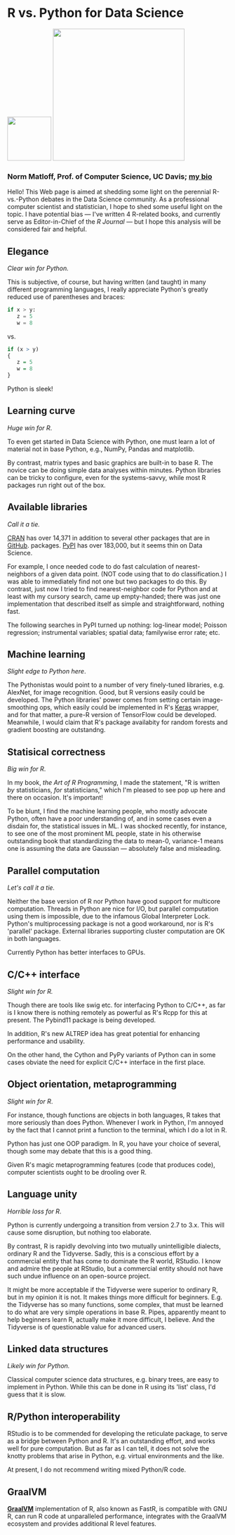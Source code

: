 # R vs. Python for Data Science

<img src = https://raw.githubusercontent.com/matloff/R-vs.-Python-for-Data-Science/master/Images/Rlogo.png width = "100" />

<img src = https://raw.githubusercontent.com/matloff/R-vs.-Python-for-Data-Science/master/Images/python-logo.png width = "300" />

### Norm Matloff, Prof. of Computer Science, UC Davis; [my bio](http://heather.cs.ucdavis.edu/matloff.html)


Hello!  This Web page is aimed at shedding some light on the perennial
R-vs.-Python debates in the Data Science community.  As a professional
computer scientist and statistician, I hope to shed some useful light on
the topic.  I have potential bias &mdash; I've written 4 R-related books,
and currently serve as Editor-in-Chief of the *R Journal* &mdash; but I hope
this analysis will be considered fair and helpful.

## Elegance

*Clear win for Python.* 

This is subjective, of course, but having
written (and taught) in many different programming languages, I really
appreciate Python's greatly reduced use of parentheses and braces:

``` python
if x > y: 
   z = 5
   w = 8
```

vs.

``` r
if (x > y)
{ 
   z = 5
   w = 8
}
```

Python is sleek!

## Learning curve

*Huge win for R*.  

To even get started in Data Science with Python, one must learn a lot of
material not in base Python, e.g., NumPy, Pandas and matplotlib.  

By contrast, matrix types and basic graphics are built-in
to base R.  The novice can be doing simple data analyses within minutes.
Python libraries can be tricky to configure, even for the systems-savvy,
while most R packages run right out of the box.

## Available libraries

*Call it a tie.*

[CRAN](https://cran.r-project.org/) has over 14,371 in addition to several other packages that are in [GitHub](https://github.com/).
packages. [PyPI](https://pypi.org/) has over 183,000,
but it seems thin on Data Science.

For example, I once needed code to do fast calculation of
nearest-neighbors of a given data point.  (NOT code using that to do
classification.) I was able to immediately find not one but two packages
to do this.  By contrast, just now I tried to find nearest-neighbor code
for Python and at least with my cursory search, came up empty-handed;
there was just one implementation that described itself as simple and
straightforward, nothing fast.

The following searches in PyPI turned up nothing: log-linear model;
Poisson regression; instrumental variables; spatial
data; familywise error rate; etc.

## Machine learning

*Slight edge to Python here*. 

The Pythonistas would point to a number of
very finely-tuned libraries, e.g. AlexNet, for image recognition.  Good,
but R versions easily could be developed. The Python libraries' power
comes from setting certain image-smoothing ops, which easily could be
implemented in R's [Keras](https://keras.rstudio.com/) wrapper, and for
that matter, a pure-R version of TensorFlow could be developed.
Meanwhile, I would claim that R's package availabity for random forests
and gradient boosting are outstandng.

## Statisical correctness

*Big win for R*.  

In my book, *the Art of R Programming*, I made the
statement, "R is written *by* statisticians, *for* statisticians," which
I'm pleased to see pop up here and there on occasion.  It's important!

To be blunt, I find the machine learning people, who
mostly advocate Python, often have a poor understanding of, and in
some cases even a disdain for, the statistical issues in ML.  I was
shocked recently, for instance, to see one of the most prominent ML
people, state in his otherwise outstanding book that standardizing the
data to mean-0, variance-1 means one is assuming the data are Gaussian
&mdash; absolutely false and misleading.

## Parallel computation

*Let's call it a tie.*  

Neither the base version of R nor Python have good support for multicore
computation.  Threads in Python are nice for I/O, but parallel
computation using them is impossible, due to the infamous Global
Interpreter Lock.  Python's multiprocessing package is not a good
workaround, nor is R's 'parallel' package.  External libraries
supporting cluster computation are OK in both languages.

Currently Python has better interfaces to GPUs.

## C/C++ interface

*Slight win for R.*

Though there are tools like swig etc. for interfacing Python to C/C++,
as far is I know there is nothing remotely as powerful as R's Rcpp for
this at present.  The Pybind11 package is being developed.

In addition, R's new ALTREP idea has great potential for enhancing
performance and usability.

On the other hand, the Cython and PyPy variants of Python can in some
cases obviate the need for explicit C/C++ interface in the first place.
## Object orientation, metaprogramming

*Slight win for R*.

For instance, though functions are objects in both languages, R takes
that more seriously than does Python.  Whenever I work in Python, I'm
annoyed by the fact that I cannot print a function to the terminal,
which I do a lot in R.

Python has just one OOP paradigm.  In R, you have your choice of
several, though some may debate that this is a good thing.

Given R's magic metaprogramming features (code that produces code),
computer scientists ought to be drooling over R.

## Language unity

*Horrible loss for R*.

Python is currently undergoing a transition from version 2.7 to 3.x.
This will cause some disruption, but nothing too elaborate.

By contrast, R is rapidly devolving into two mutually unintelligible
dialects, ordinary R and the Tidyverse.  Sadly, this is a conscious
effort by a commercial entity that has come to dominate the R world,
RStudio.  I know and admire the people at RStudio, but a commercial
entity should not have such undue influence on an open-source project.

It might be more acceptable if the Tidyverse were superior to ordinary
R, but in my opinion it is not.  It makes things more difficult for
beginners.  E.g. the Tidyverse has so many functions, some complex, that
must be learned to do what are very simple operations in base R.  Pipes,
apparently meant to help beginners learn R, actually make it more
difficult, I believe.  And the Tidyverse is of questionable value for
advanced users.  

## Linked data structures

*Likely win for Python.*

Classical computer science data structures, e.g. binary trees, are easy
to implement in Python.  While this can be done in R using its 'list'
class, I'd guess that it is slow.

## R/Python interoperability

RStudio is to be commended for developing the reticulate package, to
serve as a bridge between Python and R.  It's an outstanding effort, and
works well for pure computation.  But as far as I can tell, it does not
solve the knotty problems that arise in Python, e.g. virtual
environments and the like.

At present, I do not recommend writing mixed Python/R code.


## GraalVM

[**GraalVM**](https://www.graalvm.org/) implementation of R, also known as FastR, is compatible with GNU R, can run R code at unparalleled performance, integrates with the GraalVM ecosystem and provides additional R level features.
